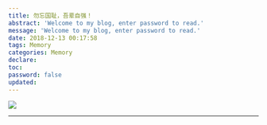 ```yaml
---
title: 勿忘国耻，吾辈自强！
abstract: 'Welcome to my blog, enter password to read.'
message: 'Welcome to my blog, enter password to read.'
date: 2018-12-13 00:17:58
tags: Memory
categories: Memory
declare:
toc:
password: false
updated:
---
```


![](https://i.imgur.com/tcIk3mo.jpg)


---